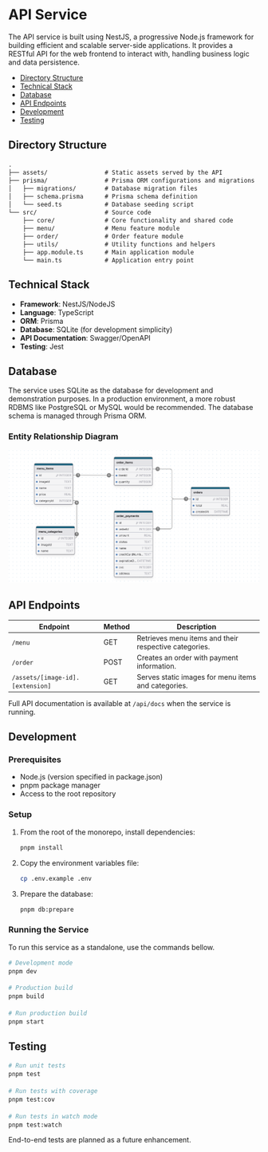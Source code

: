 # API Service

The API service is built using NestJS, a progressive Node.js framework for building efficient and scalable server-side applications. It provides a RESTful API for the web frontend to interact with, handling business logic and data persistence.

- [Directory Structure](#directory-structure)
- [Technical Stack](#technical-stack)
- [Database](#database)
- [API Endpoints](#api-endpoints)
- [Development](#development)
- [Testing](#testing)



## Directory Structure

```
.
├── assets/                # Static assets served by the API
├── prisma/                # Prisma ORM configurations and migrations
│   ├── migrations/        # Database migration files
│   ├── schema.prisma      # Prisma schema definition
│   └── seed.ts            # Database seeding script
└── src/                   # Source code
    ├── core/              # Core functionality and shared code
    ├── menu/              # Menu feature module
    ├── order/             # Order feature module
    ├── utils/             # Utility functions and helpers
    ├── app.module.ts      # Main application module
    └── main.ts            # Application entry point
```

## Technical Stack

- **Framework**: NestJS/NodeJS
- **Language**: TypeScript
- **ORM**: Prisma
- **Database**: SQLite (for development simplicity)
- **API Documentation**: Swagger/OpenAPI
- **Testing**: Jest

## Database

The service uses SQLite as the database for development and demonstration purposes. In a production environment, a more robust RDBMS like PostgreSQL or MySQL would be recommended. The database schema is managed through Prisma ORM.

### Entity Relationship Diagram

![Entity Relationship Diagram](../../resources/er-diagram.png)

## API Endpoints

| Endpoint | Method | Description |
|----------|--------|-------------|
| `/menu` | GET | Retrieves menu items and their respective categories. |
| `/order` | POST | Creates an order with payment information. |
| `/assets/[image-id].[extension]` | GET | Serves static images for menu items and categories. |

Full API documentation is available at `/api/docs` when the service is running.

## Development

### Prerequisites

- Node.js (version specified in package.json)
- pnpm package manager
- Access to the root repository

### Setup

1. From the root of the monorepo, install dependencies:
   ```bash
   pnpm install
   ```

2. Copy the environment variables file:
   ```bash
   cp .env.example .env
   ```

3. Prepare the database:
   ```bash
   pnpm db:prepare
   ```

### Running the Service
To run this service as a standalone, use the commands bellow.

```bash
# Development mode
pnpm dev

# Production build
pnpm build

# Run production build
pnpm start
```

## Testing

```bash
# Run unit tests
pnpm test

# Run tests with coverage
pnpm test:cov

# Run tests in watch mode
pnpm test:watch
```

End-to-end tests are planned as a future enhancement.
